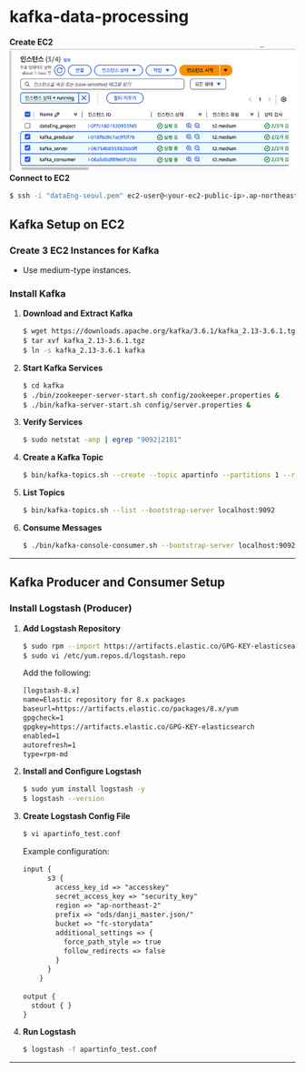 # kafka-data-processing

 **Create EC2** 
![](images/ec2-console.png)
 **Connect to EC2**
   ```bash
   $ ssh -i "dataEng-seoul.pem" ec2-user@<your-ec2-public-ip>.ap-northeast-1.compute.amazonaws.com
   ```

## Kafka Setup on EC2

### Create 3 EC2 Instances for Kafka
- Use medium-type instances.

### Install Kafka

1. **Download and Extract Kafka**
   ```bash
   $ wget https://downloads.apache.org/kafka/3.6.1/kafka_2.13-3.6.1.tgz
   $ tar xvf kafka_2.13-3.6.1.tgz
   $ ln -s kafka_2.13-3.6.1 kafka
   ```

2. **Start Kafka Services**
   ```bash
   $ cd kafka
   $ ./bin/zookeeper-server-start.sh config/zookeeper.properties &
   $ ./bin/kafka-server-start.sh config/server.properties &
   ```

3. **Verify Services**
   ```bash
   $ sudo netstat -anp | egrep "9092|2181"
   ```

4. **Create a Kafka Topic**
   ```bash
   $ bin/kafka-topics.sh --create --topic apartinfo --partitions 1 --replication-factor 1 --bootstrap-server localhost:9092 &
   ```

5. **List Topics**
   ```bash
   $ bin/kafka-topics.sh --list --bootstrap-server localhost:9092
   ```

6. **Consume Messages**
   ```bash
   $ ./bin/kafka-console-consumer.sh --bootstrap-server localhost:9092 --topic apartinfo --from-beginning
   ```

---

## Kafka Producer and Consumer Setup

### Install Logstash (Producer)
1. **Add Logstash Repository**
   ```bash
   $ sudo rpm --import https://artifacts.elastic.co/GPG-KEY-elasticsearch
   $ sudo vi /etc/yum.repos.d/logstash.repo
   ```

   Add the following:
   ```
   [logstash-8.x]
   name=Elastic repository for 8.x packages
   baseurl=https://artifacts.elastic.co/packages/8.x/yum
   gpgcheck=1
   gpgkey=https://artifacts.elastic.co/GPG-KEY-elasticsearch
   enabled=1
   autorefresh=1
   type=rpm-md
   ```

2. **Install and Configure Logstash**
   ```bash
   $ sudo yum install logstash -y
   $ logstash --version
   ```

3. **Create Logstash Config File**
   ```bash
   $ vi apartinfo_test.conf
   ```

   Example configuration:
   ```plaintext
   input {
         s3 {
           access_key_id => "accesskey"
           secret_access_key => "security_key"
           region => "ap-northeast-2"
           prefix => "ods/danji_master.json/"
           bucket => "fc-storydata"
           additional_settings => {
             force_path_style => true
             follow_redirects => false
           }
         }
       }

   output {
     stdout { }
   }
   ```

4. **Run Logstash**
   ```bash
   $ logstash -f apartinfo_test.conf
   ```

---
